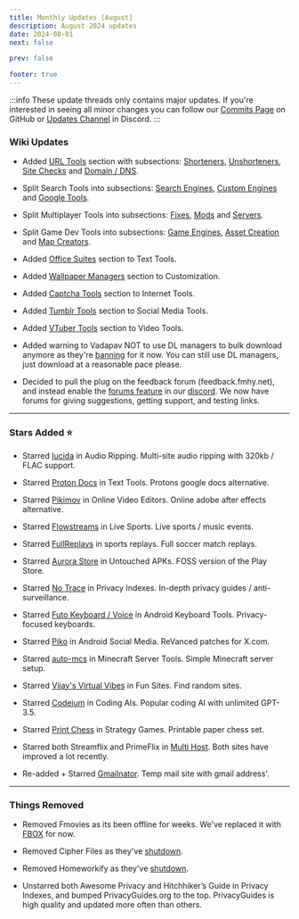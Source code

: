```yaml
---
title: Monthly Updates [August]
description: August 2024 updates
date: 2024-08-01
next: false

prev: false

footer: true
---
```


<Post authors="nbats"/>

:::info
These update threads only contains major updates. If you're interested
in seeing all minor changes you can follow our
[Commits Page](https://github.com/fmhy/FMHYedit/commits/main) on GitHub or
[Updates Channel](https://redd.it/17f8msf) in Discord.
:::

### Wiki Updates

- Added [URL Tools](https://fmhy.net/internet-tools#url-tools) section with
  subsections: [Shorteners](https://fmhy.net/internet-tools#url-shorteners),
  [Unshorteners](https://fmhy.net/internet-tools#url-unshorteners),
  [Site Checks](https://fmhy.net/internet-tools#down-site-checkers) and
  [Domain / DNS](https://fmhy.net/internet-tools#domain-dns).

- Split Search Tools into subsections:
  [Search Engines](https://fmhy.net/internet-tools#search-engines),
  [Custom Engines](https://fmhy.net/internet-tools#custom-search-engines) and
  [Google Tools](https://fmhy.net/internet-tools#google-search-tools).

- Split Multiplayer Tools into subsections:
  [Fixes](https://fmhy.net/gaming-tools#multiplayer-fixes),
  [Mods](https://fmhy.net/gaming-tools#multiplayer-mods) and
  [Servers](https://fmhy.net/gaming-tools#multiplayer-servers).

- Split Game Dev Tools into subsections:
  [Game Engines](https://fmhy.net/devtools#game-engines),
  [Asset Creation](https://fmhy.net/devtools#asset-creation) and
  [Map Creators](https://fmhy.net/devtools#map-creators-editors).

- Added [Office Suites](https://fmhy.net/text-tools#office-suites) section to
  Text Tools.

- Added [Wallpaper Managers](https://fmhy.net/system-tools#wallpaper-managers)
  section to Customization.

- Added [Captcha Tools](https://fmhy.net/internet-tools#captcha-tools) section
  to Internet Tools.

- Added [Tumblr Tools](https://fmhy.net/social-media-tools#tumblr-tools) section
  to Social Media Tools.

- Added [VTuber Tools](https://fmhy.net/video-tools#vtuber-tools) section to
  Video Tools.

- Added warning to Vadapav NOT to use DL managers to bulk download anymore as
  they're [banning](https://ibb.co/VvrZMXQ) for it now. You can still use DL
  managers, just download at a reasonable pace please.

- Decided to pull the plug on the feedback forum (feedback.fmhy.net), and
  instead enable the
  [forums feature](https://discord.com/blog/forum-channels-space-for-organized-conversation)
  in our [discord](https://discord.gg/5W9QJKuPkD). We now have forums for giving
  suggestions, getting support, and testing links.

---

### Stars Added ⭐

- Starred [lucida](https://fmhy.net/audiopiracyguide#audio-ripping-sites) in
  Audio Ripping. Multi-site audio ripping with 320kb / FLAC support.

- Starred [Proton Docs](https://fmhy.net/text-tools#online-editors) in Text
  Tools. Protons google docs alternative.

- Starred [Pikimov](https://fmhy.net/video-tools#online-editors) in Online Video
  Editors. Online adobe after effects alternative.

- Starred [Flowstreams](https://fmhy.net/video#live-sports) in Live
  Sports. Live sports / music events.

- Starred [FullReplays](https://fmhy.net/video#sports-replays) in
  sports replays. Full soccer match replays.

- Starred [Aurora Store](https://fmhy.net/android-iosguide#untouched-apks) in
  Untouched APKs. FOSS version of the Play Store.

- Starred [No Trace](https://fmhy.net/adblockvpnguide#privacy-indexes) in
  Privacy Indexes. In-depth privacy guides / anti-surveillance.

- Starred
  [Futo Keyboard / Voice](https://fmhy.net/android-iosguide#keyboard-text) in
  Android Keyboard Tools. Privacy-focused keyboards.

- Starred [Piko](https://fmhy.net/android-iosguide#social-media-apps) in Android
  Social Media. ReVanced patches for X.com.

- Starred [auto-mcs](https://fmhy.net/storage#minecraft-server-tools) in
  Minecraft Server Tools. Simple Minecraft server setup.

- Starred [Vijay's Virtual Vibes](https://fmhy.net/miscguide#random) in Fun
  Sites. Find random sites.

- Starred [Codeium](https://fmhy.net/ai#coding-ais) in Coding AIs. Popular
  coding AI with unlimited GPT-3.5.

- Starred [Print Chess](https://fmhy.net/gamingpiracyguide#strategy) in Strategy
  Games. Printable paper chess set.

- Starred both Streamflix and PrimeFlix in
  [Multi Host](https://fmhy.net/video). Both sites have improved a
  lot recently.

- Re-added + Starred [Gmailnator](https://fmhy.net/internet-tools#temp-mail).
  Temp mail site with gmail address'.

---

### Things Removed

- Removed Fmovies as its been offline for weeks. We've replaced it with
  [FBOX](https://fmhy.net/video#multi-server) for now.

- Removed Cipher Files as they've [shutdown](https://ibb.co/gzYX4Gb).

- Removed Homeworkify as they've [shutdown](https://ibb.co/wJp6B3b).

- Unstarred both Awesome Privacy and Hitchhiker’s Guide in Privacy Indexes, and
  bumped PrivacyGuides.org to the top. PrivacyGuides is high quality and updated
  more often than others.
